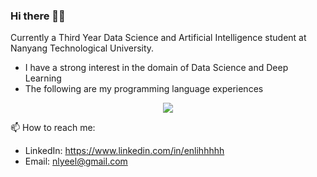 ### Hi there 👋🏻
Currently a Third Year Data Science and Artificial Intelligence student at Nanyang Technological University.
* I have a strong interest in the domain of Data Science and Deep Learning
* The following are my programming language experiences
<p align="center">
  <a href="https://skillicons.dev">
    <img src="https://skillicons.dev/icons?i=python,c,cpp,java,javascript,css,html,r,react,mysql,figma&theme=light" />
  </a>
</p>

📫 How to reach me: 
* LinkedIn: https://www.linkedin.com/in/enlihhhhh
* Email: nlyeel@gmail.com
<!--
**enlihhhhh/enlihhhhh** is a ✨ _special_ ✨ repository because its `README.md` (this file) appears on your GitHub profile.

Here are some ideas to get you started:

- 🔭 I’m currently working on ...
- 🌱 I’m currently learning ...
- 👯 I’m looking to collaborate on ...
- 🤔 I’m looking for help with ...
- 💬 Ask me about ...
- 📫 How to reach me: ...
- 😄 Pronouns: ...
- ⚡ Fun fact: ...
-->
